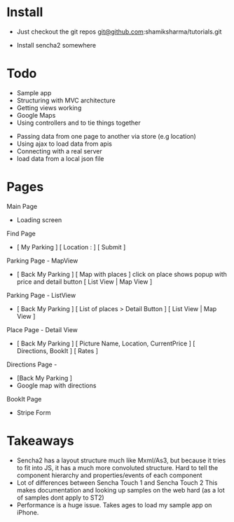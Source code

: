 Install
========

- Just checkout the git repos
  git@github.com:shamiksharma/tutorials.git

- Install sencha2 somewhere
  

Todo
=======
* Sample app
* Structuring with MVC architecture
* Getting views working
* Google Maps
* Using controllers and to tie things together
- Passing data from one page to another via store (e.g location)
- Using ajax to load data from apis
- Connecting with a real server
- load data from a local json file

Pages
=====
Main Page
- Loading screen

Find Page
- [ My Parking ]
  [ Location :    ]
  [ Submit ]
   
Parking Page - MapView
- [ Back   My Parking   ]
  [ Map with places  ]
    click on place shows popup with price and detail button
  [ List View  |  Map View ]

Parking Page - ListView
- [ Back   My Parking    ]
  [  List of places   > Detail Button ]
  [  List View | Map View ]

Place Page - Detail View
- [ Back   My Parking    ]
  [ Picture  Name,  Location, CurrentPrice ]
  [ Directions,   BookIt ]
  [ Rates ]

Directions Page - 
- [Back  My Parking ]
- Google map with directions

BookIt Page
- Stripe Form

Takeaways
=====
- Sencha2 has a layout structure much like Mxml/As3, but because
  it tries to fit into JS, it has a much more convoluted structure.
  Hard to tell the component hierarchy and properties/events of each component
- Lot of differences between Sencha Touch 1 and Sencha Touch 2 
  This makes documentation and looking up samples on the web hard
  (as a lot of samples dont apply to ST2)
- Performance is a huge issue. Takes ages to load my sample app on iPhone.

